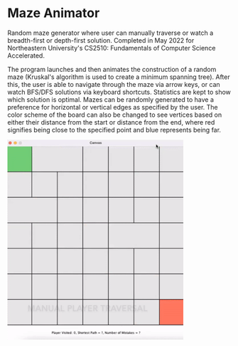 # Maze Animator
Random maze generator where user can manually traverse or watch a breadth-first or depth-first solution. Completed in May 2022 for Northeastern University's CS2510: Fundamentals of Computer Science Accelerated.

The program launches and then animates the construction of a random maze (Kruskal's algorithm is used to create a minimum spanning tree). After this, the user is able to navigate through the maze via arrow keys, or can watch BFS/DFS solutions via keyboard shortcuts. Statistics are kept to show which solution is optimal. Mazes can be randomly generated to have a preference for horizontal or vertical edges as specified by the user. The color scheme of the board can also be changed to see vertices based on either their distance from the start or distance from the end, where red signifies being close to the specified point and blue represents being far.

![Alt Text](Maze.gif)
